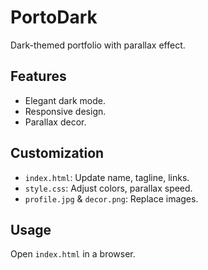 # PortoDark
Dark-themed portfolio with parallax effect.

## Features
- Elegant dark mode.
- Responsive design.
- Parallax decor.

## Customization
- `index.html`: Update name, tagline, links.
- `style.css`: Adjust colors, parallax speed.
- `profile.jpg` & `decor.png`: Replace images.

## Usage
Open `index.html` in a browser.
